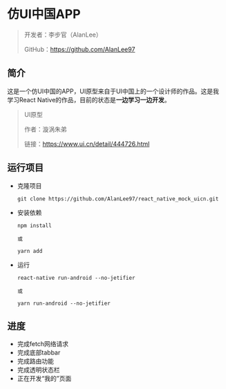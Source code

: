 # 仿UI中国APP

> 开发者：李步官（AlanLee）
>
> GitHub：https://github.com/AlanLee97



## 简介

这是一个仿UI中国的APP，UI原型来自于UI中国上的一个设计师的作品。这是我学习React Native的作品，目前的状态是**一边学习一边开发**。

> UI原型
>
> 作者：漩涡朱弟
>
> 链接：https://www.ui.cn/detail/444726.html



## 运行项目

- 克隆项目

    ```shell
    git clone https://github.com/AlanLee97/react_native_mock_uicn.git
    ```

- 安装依赖

    ```shell
    npm install
    
    或
    
    yarn add
    ```

- 运行

    ```shell
    react-native run-android --no-jetifier
    
    或
    
    yarn run-android --no-jetifier
    ```

    

## 进度

- 完成fetch网络请求
- 完成底部tabbar
- 完成路由功能
- 完成透明状态栏
- 正在开发“我的”页面

